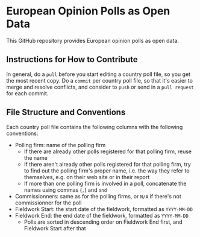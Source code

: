 # European Opinion Polls as Open Data

This GitHub repository provides European opinion polls as open data.

## Instructions for How to Contribute

In general, do a `pull` before you start editing a country poll file, so you get
the most recent copy. Do a `commit` per country poll file, so that it's easier
to merge and resolve conflicts, and consider to `push` or send in a
`pull request` for each commit.

## File Structure and Conventions

Each country poll file contains the following columns with the following
conventions:

* Polling firm: name of the polling firm
  * If there are already other polls registered for that polling firm, reuse the
    name
  * If there aren't already other polls registered for that polling firm, try to
    find out the polling firm's proper name, i.e. the way they refer to
    themselves, e.g. on their web site or in their report
  * If more than one polling firm is involved in a poll, concatenate the names
    using commas (`,`) and `and`
* Commissionners: same as for the polling firms, or `N/A` if there's not
  commissionner for the poll
* Fieldwork Start: the start date of the fieldwork, formatted as `YYYY-MM-DD`
* Fieldwork End: the end date of the fieldwork, formatted as `YYYY-MM-DD`
  * Polls are sorted in descending order on Fieldwork End first, and Fieldwork
    Start after that
